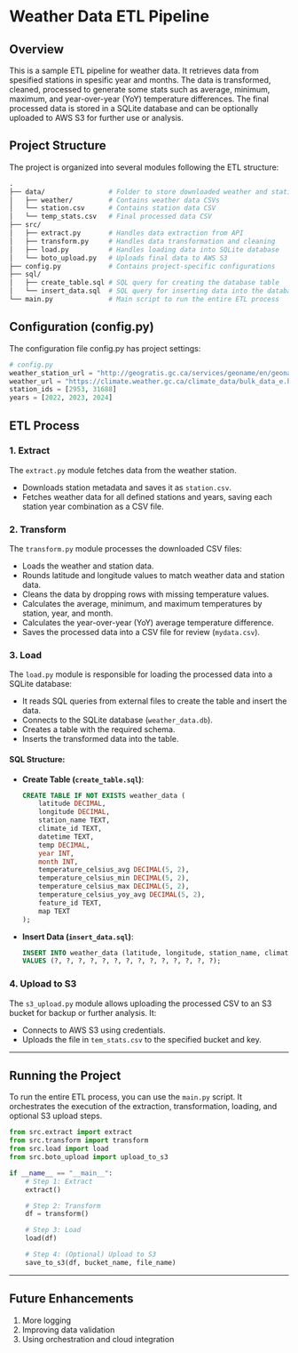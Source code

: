 # Weather Data ETL Pipeline

## Overview

This is a sample ETL pipeline for weather data. It retrieves data from spesified stations in spesific year and months. The data is transformed, cleaned, processed to generate some stats such as average, minimum, maximum, and year-over-year (YoY) temperature differences. The final processed data is stored in a SQLite database and can be optionally uploaded to AWS S3 for further use or analysis.

## Project Structure

The project is organized into several modules following the ETL structure:
```graphql
.
├── data/                # Folder to store downloaded weather and station data
│   ├── weather/         # Contains weather data CSVs
│   └── station.csv      # Contains station data CSV
│   └── temp_stats.csv   # Final processed data CSV
├── src/
│   ├── extract.py       # Handles data extraction from API
│   ├── transform.py     # Handles data transformation and cleaning
│   ├── load.py          # Handles loading data into SQLite database
│   └── boto_upload.py   # Uploads final data to AWS S3
├── config.py            # Contains project-specific configurations
├── sql/
│   ├── create_table.sql # SQL query for creating the database table
│   └── insert_data.sql  # SQL query for inserting data into the database
└── main.py              # Main script to run the entire ETL process
```

## Configuration (config.py)

The configuration file config.py has project settings:

```python
# config.py
weather_station_url = "http://geogratis.gc.ca/services/geoname/en/geonames.csv"
weather_url = "https://climate.weather.gc.ca/climate_data/bulk_data_e.html?format=csv&stationID={}&Year={}&Month=9&Day=3&time=LST&timeframe=1&submit=Download+Data"
station_ids = [2953, 31688]
years = [2022, 2023, 2024]
```

## ETL Process

### 1. Extract

The `extract.py` module fetches data from the weather station.
- Downloads station metadata and saves it as `station.csv`.
- Fetches weather data for all defined stations and years, saving each station year combination as a CSV file.

### 2. Transform

The `transform.py` module processes the downloaded CSV files:
- Loads the weather and station data.
- Rounds latitude and longitude values to match weather data and station data.
- Cleans the data by dropping rows with missing temperature values.
- Calculates the average, minimum, and maximum temperatures by station, year, and month.
- Calculates the year-over-year (YoY) average temperature difference.
- Saves the processed data into a CSV file for review (`mydata.csv`).

### 3. Load

The `load.py` module is responsible for loading the processed data into a SQLite database:
- It reads SQL queries from external files to create the table and insert the data.
- Connects to the SQLite database (`weather_data.db`).
- Creates a table with the required schema.
- Inserts the transformed data into the table.

#### SQL Structure:
- **Create Table (`create_table.sql`)**:
    ```sql
    CREATE TABLE IF NOT EXISTS weather_data (
        latitude DECIMAL,
        longitude DECIMAL,
        station_name TEXT,
        climate_id TEXT,
        datetime TEXT,
        temp DECIMAL,
        year INT,
        month INT,
        temperature_celsius_avg DECIMAL(5, 2),
        temperature_celsius_min DECIMAL(5, 2),
        temperature_celsius_max DECIMAL(5, 2),
        temperature_celsius_yoy_avg DECIMAL(5, 2),
        feature_id TEXT,
        map TEXT
    );
    ```

- **Insert Data (`insert_data.sql`)**:
    ```sql
    INSERT INTO weather_data (latitude, longitude, station_name, climate_id, datetime, temp, year, month, temperature_celsius_avg, temperature_celsius_min, temperature_celsius_max, temperature_celsius_yoy_avg, feature_id, map)
    VALUES (?, ?, ?, ?, ?, ?, ?, ?, ?, ?, ?, ?, ?, ?);
    ```

### 4. Upload to S3

The `s3_upload.py` module allows uploading the processed CSV to an S3 bucket for backup or further analysis. It:
- Connects to AWS S3 using credentials.
- Uploads the file in `tem_stats.csv` to the specified bucket and key.

---

## Running the Project

To run the entire ETL process, you can use the `main.py` script. It orchestrates the execution of the extraction, transformation, loading, and optional S3 upload steps.

```python
from src.extract import extract
from src.transform import transform
from src.load import load
from src.boto_upload import upload_to_s3

if __name__ == "__main__":
    # Step 1: Extract
    extract()

    # Step 2: Transform
    df = transform()

    # Step 3: Load
    load(df)

    # Step 4: (Optional) Upload to S3
    save_to_s3(df, bucket_name, file_name)
```

---

## Future Enhancements

1. More logging
2. Improving data validation
3. Using orchestration and cloud integration
